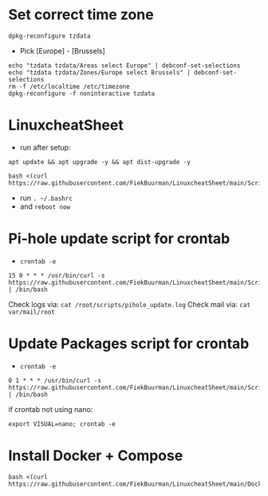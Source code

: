  # Set correct time zone
```
dpkg-reconfigure tzdata 
```
- Pick [Europe] - [Brussels]

```
echo "tzdata tzdata/Areas select Europe" | debconf-set-selections
echo "tzdata tzdata/Zones/Europe select Brussels" | debconf-set-selections
rm -f /etc/localtime /etc/timezone
dpkg-reconfigure -f noninteractive tzdata
```

# LinuxcheatSheet

- run after setup:
```
apt update && apt upgrade -y && apt dist-upgrade -y
```
```
bash <(curl https://raw.githubusercontent.com/FiekBuurman/LinuxcheatSheet/main/Scripts/setup.sh)
```
 - run ``. ~/.bashrc``
 - and `` reboot now ``

# Pi-hole update script for crontab
 - ``crontab -e``
``` 
15 0 * * * /usr/bin/curl -s https://raw.githubusercontent.com/FiekBuurman/LinuxcheatSheet/main/Scripts/pihole_update.sh | /bin/bash 
```
Check logs via: ``cat /root/scripts/pihole_update.log``
Check mail via: ``cat var/mail/root``

# Update Packages script for crontab
 - ``crontab -e``
``` 
0 1 * * * /usr/bin/curl -s https://raw.githubusercontent.com/FiekBuurman/LinuxcheatSheet/main/Scripts/update_packages.sh | /bin/bash 
```
if crontab not using nano: 
```
export VISUAL=nano; crontab -e
```

# Install Docker + Compose
```
bash <(curl https://raw.githubusercontent.com/FiekBuurman/LinuxcheatSheet/main/Docker/auto_setup_docker_debian.sh)
```

